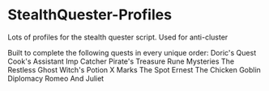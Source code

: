 # StealthQuester-Profiles
Lots of profiles for the stealth quester script. Used for anti-cluster

Built to complete the following quests in every unique order:
Doric's Quest
Cook's Assistant
Imp Catcher
Pirate's Treasure
Rune Mysteries
The Restless Ghost
Witch's Potion
X Marks The Spot
Ernest The Chicken
Goblin Diplomacy
Romeo And Juliet
